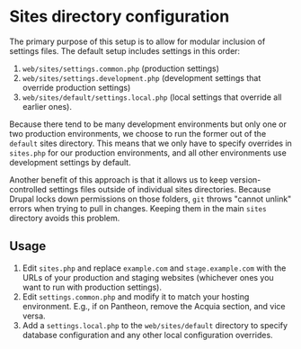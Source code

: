 # Sites directory configuration

The primary purpose of this setup is to allow for modular inclusion of settings
files. The default setup includes settings in this order:

1.  `web/sites/settings.common.php` (production settings)
1.  `web/sites/settings.development.php` (development settings that override production settings)
1.  `web/sites/default/settings.local.php` (local settings that override all earlier ones).

Because there tend to be many development environments but only one or two
production environments, we choose to run the former out of the `default` sites
directory. This means that we only have to specify overrides in `sites.php` for
our production environments, and all other environments use development settings
by default.

Another benefit of this approach is that it allows us to keep version-controlled
settings files outside of individual sites directories. Because Drupal locks
down permissions on those folders, `git` throws "cannot unlink" errors when
trying to pull in changes. Keeping them in the main `sites` directory avoids
this problem.

## Usage

1.  Edit `sites.php` and replace `example.com` and `stage.example.com` with the
    URLs of your production and staging websites (whichever ones you want to run
    with production settings).
1.  Edit `settings.common.php` and modify it to match your hosting environment.
    E.g., if on Pantheon, remove the Acquia section, and vice versa.
1.  Add a `settings.local.php` to the `web/sites/default` directory to specify
    database configuration and any other local configuration overrides.
